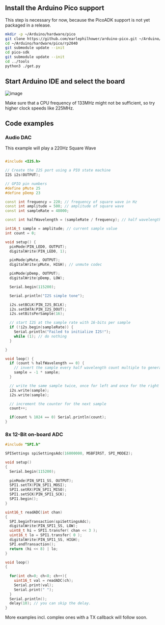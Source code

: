 
## Install the Arduino Pico support

This step is necessary for now, because the PicoADK support is not yet packaged in a release.

```bash
mkdir -p ~/Arduino/hardware/pico
git clone https://github.com/earlephilhower/arduino-pico.git ~/Arduino/hardware/pico/rp2040
cd ~/Arduino/hardware/pico/rp2040
git submodule update --init
cd pico-sdk
git submodule update --init
cd ../tools
python3 ./get.py
```

## Start Arduino IDE and select the board

![image](https://user-images.githubusercontent.com/6614616/202922012-ed16922f-f353-42dd-bd7d-925e63ae62e7.png)

Make sure that a CPU frequency of 133MHz might not be sufficient, so try higher clock speeds like 225MHz.

## Code examples

### Audio DAC

This example will play a 220Hz Square Wave
```cpp

#include <I2S.h>

// Create the I2S port using a PIO state machine
I2S i2s(OUTPUT);

// GPIO pin numbers
#define pMute 25
#define pDemp 23

const int frequency = 220; // frequency of square wave in Hz
const int amplitude = 500; // amplitude of square wave
const int sampleRate = 48000;

const int halfWavelength = (sampleRate / frequency); // half wavelength of square wave

int16_t sample = amplitude; // current sample value
int count = 0;

void setup() {
  pinMode(PIN_LED0, OUTPUT);
  digitalWrite(PIN_LED0, 1);

  pinMode(pMute, OUTPUT);
  digitalWrite(pMute, HIGH); // unmute codec

  pinMode(pDemp, OUTPUT);
  digitalWrite(pDemp, LOW);

  Serial.begin(115200);

  Serial.println("I2S simple tone");

  i2s.setBCLK(PIN_I2S_BCLK);
  i2s.setDATA(PIN_I2S_DOUT);
  i2s.setBitsPerSample(16);

  // start I2S at the sample rate with 16-bits per sample
  if (!i2s.begin(sampleRate)) {
    Serial.println("Failed to initialize I2S!");
    while (1); // do nothing
  }

}

void loop() {
  if (count % halfWavelength == 0) {
    // invert the sample every half wavelength count multiple to generate square wave
    sample = -1 * sample;
  }

  // write the same sample twice, once for left and once for the right channel
  i2s.write(sample);
  i2s.write(sample);

  // increment the counter for the next sample
  count++;

  if(count % 1024 == 0) Serial.println(count);
}
```

### 8x 12-Bit on-board ADC
```cpp
#include "SPI.h"

SPISettings spiSettingsAdc(16000000, MSBFIRST, SPI_MODE2);

void setup()
{
  Serial.begin(115200);
  
  pinMode(PIN_SPI1_SS, OUTPUT);
  SPI1.setTX(PIN_SPI1_MOSI);
  SPI1.setRX(PIN_SPI1_MISO);
  SPI1.setSCK(PIN_SPI1_SCK);
  SPI1.begin();
}

uint16_t readADC(int chan)
{
  SPI.beginTransaction(spiSettingsAdc);
  digitalWrite(PIN_SPI1_SS, LOW);
  uint8_t hi = SPI1.transfer( chan << 3 );
  uint16_t lo = SPI1.transfer( 0 );
  digitalWrite(PIN_SPI1_SS, HIGH);
  SPI.endTransaction();
  return (hi << 8) | lo;
}

void loop()
{
  
  for(int ch=0; ch<8; ch++){
    uint16_t val = readADC(ch);
    Serial.print(val);
    Serial.print(" ");
  }
  Serial.println();
  delay(10); // you can skip the delay.
}
```

More examples incl. complex ones with a TX callback will follow soon.
